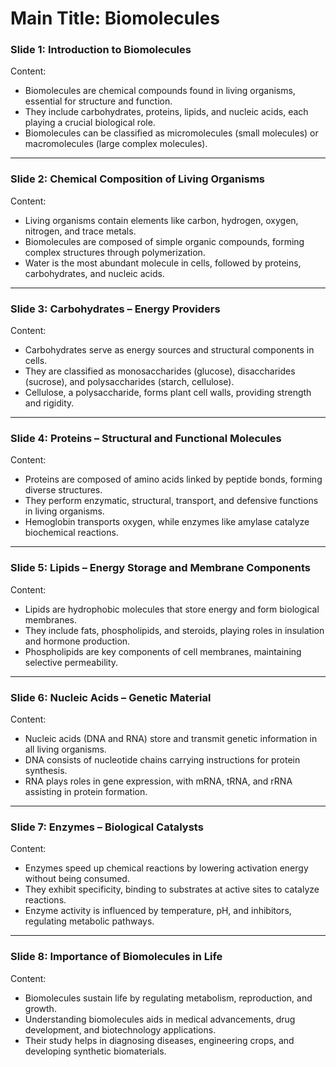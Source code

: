 # Main Title: Biomolecules  

### **Slide 1: Introduction to Biomolecules**  
Content:  
- Biomolecules are chemical compounds found in living organisms, essential for structure and function.  
- They include carbohydrates, proteins, lipids, and nucleic acids, each playing a crucial biological role.  
- Biomolecules can be classified as micromolecules (small molecules) or macromolecules (large complex molecules).  

---

### **Slide 2: Chemical Composition of Living Organisms**  
Content:  
- Living organisms contain elements like carbon, hydrogen, oxygen, nitrogen, and trace metals.  
- Biomolecules are composed of simple organic compounds, forming complex structures through polymerization.  
- Water is the most abundant molecule in cells, followed by proteins, carbohydrates, and nucleic acids.  

---

### **Slide 3: Carbohydrates – Energy Providers**  
Content:  
- Carbohydrates serve as energy sources and structural components in cells.  
- They are classified as monosaccharides (glucose), disaccharides (sucrose), and polysaccharides (starch, cellulose).  
- Cellulose, a polysaccharide, forms plant cell walls, providing strength and rigidity.  

---

### **Slide 4: Proteins – Structural and Functional Molecules**  
Content:  
- Proteins are composed of amino acids linked by peptide bonds, forming diverse structures.  
- They perform enzymatic, structural, transport, and defensive functions in living organisms.  
- Hemoglobin transports oxygen, while enzymes like amylase catalyze biochemical reactions.  

---

### **Slide 5: Lipids – Energy Storage and Membrane Components**  
Content:  
- Lipids are hydrophobic molecules that store energy and form biological membranes.  
- They include fats, phospholipids, and steroids, playing roles in insulation and hormone production.  
- Phospholipids are key components of cell membranes, maintaining selective permeability.  

---

### **Slide 6: Nucleic Acids – Genetic Material**  
Content:  
- Nucleic acids (DNA and RNA) store and transmit genetic information in all living organisms.  
- DNA consists of nucleotide chains carrying instructions for protein synthesis.  
- RNA plays roles in gene expression, with mRNA, tRNA, and rRNA assisting in protein formation.  

---

### **Slide 7: Enzymes – Biological Catalysts**  
Content:  
- Enzymes speed up chemical reactions by lowering activation energy without being consumed.  
- They exhibit specificity, binding to substrates at active sites to catalyze reactions.  
- Enzyme activity is influenced by temperature, pH, and inhibitors, regulating metabolic pathways.  

---

### **Slide 8: Importance of Biomolecules in Life**  
Content:  
- Biomolecules sustain life by regulating metabolism, reproduction, and growth.  
- Understanding biomolecules aids in medical advancements, drug development, and biotechnology applications.  
- Their study helps in diagnosing diseases, engineering crops, and developing synthetic biomaterials.  
